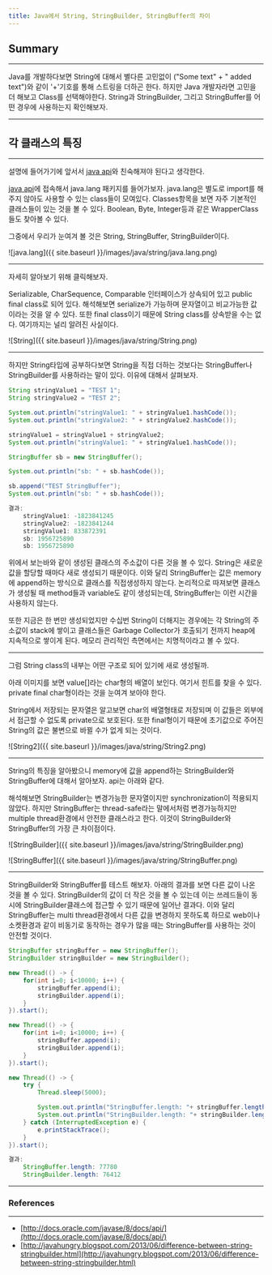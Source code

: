 ```yaml
---
title: Java에서 String, StringBuilder, StringBuffer의 차이
---
```


## Summary
---------------------
 Java를 개발하다보면 String에 대해서 별다른 고민없이 ("Some text" + " added text")와 같이 '+'기호를 통해 스트링을 더하곤 한다.
 하지만 Java 개발자라면 고민을 더 해보고 Class를 선택해야한다. String과 StringBuilder, 그리고 StringBuffer를 어떤 경우에 사용하는지 확인해보자.

---------------------

## 각 클래스의 특징
---------------------

설명에 들어가기에 앞서서 [java api](http://docs.oracle.com/javase/8/docs/api/)와 친숙해져야 된다고 생각한다.

[java api](http://docs.oracle.com/javase/8/docs/api/)에 접속해서 java.lang 패키지를 들어가보자. java.lang은 별도로 import를 해주지 않아도 사용할 수 있는 class들이 모여있다.
Classes항목을 보면 자주 기본적인 클래스들이 있는 것을 볼 수 있다. Boolean, Byte, Integer등과 같은 WrapperClass들도 찾아볼 수 있다.

그중에서 우리가 눈여겨 볼 것은 String, StringBuffer, StringBuilder이다.

![java.lang]({{ site.baseurl }}/images/java/string/java.lang.png)

---------------------

자세히 알아보기 위해 클릭해보자.

Serializable, CharSequence, Comparable<String> 인터페이스가 상속되어 있고 public final class로 되어 있다.
해석해보면 serialize가 가능하며 문자열이고 비교가능한 값이라는 것을 알 수 있다. 또한 final class이기 때문에 String class를 상속받을 수는 없다. 여기까지는 널리 알려진 사실이다.

![String]({{ site.baseurl }}/images/java/string/String.png)

---------------------

하지만 String타입에 공부하다보면 String을 직접 더하는 것보다는 StringBuffer나 StringBuilder를 사용하라는 말이 있다.
이유에 대해서 살펴보자.

```java
String stringValue1 = "TEST 1";
String stringValue2 = "TEST 2";

System.out.println("stringValue1: " + stringValue1.hashCode());
System.out.println("stringValue2: " + stringValue2.hashCode());

stringValue1 = stringValue1 + stringValue2;
System.out.println("stringValue1: " + stringValue1.hashCode());

StringBuffer sb = new StringBuffer();

System.out.println("sb: " + sb.hashCode());

sb.append("TEST StringBuffer");
System.out.println("sb: " + sb.hashCode());

결과:
    stringValue1: -1823841245
    stringValue2: -1823841244
    stringValue1: 833872391
    sb: 1956725890
    sb: 1956725890
```

 위에서 보는바와 같이 생성된 클래스의 주소값이 다른 것을 볼 수 있다. String은 새로운 값을 할당할 때마다 새로 생성되기 때문이다.
이와 달리 StringBuffer는 값은 memory에 append하는 방식으로 클래스를 직접생성하지 않는다. 논리적으로 따져보면 클래스가 생성될 때
method들과 variable도 같이 생성되는데, StringBuffer는 이런 시간을 사용하지 않는다. 

또한 지금은 한 번만 생성되었지만 수십번 String이 더해지는 경우에는 각 String의 주소값이 stack에 쌓이고 클래스들은 Garbage Collector가 호출되기 전까지 heap에 지속적으로 쌓이게 된다. 메모리 관리적인 측면에서는 치명적이라고 볼 수 있다.

---------------------
 
 그럼 String class의 내부는 어떤 구조로 되어 있기에 새로 생성될까.

 아래 이미지를 보면 value[]라는 char형의 배열이 보인다. 여기서 힌트를 찾을 수 있다. private final char형이라는 것을 눈여겨 보아야 한다.

 String에서 저장되는 문자열은 알고보면 char의 배열형태로 저장되며 이 값들은 외부에서 접근할 수 없도록 private으로 보호된다. 또한 final형이기 때문에
초기값으로 주어진 String의 값은 불변으로 바뀔 수가 없게 되는 것이다.

 ![String2]({{ site.baseurl }}/images/java/string/String2.png)


---------------------

 String의 특징을 알아봤으니 memory에 값을 append하는 StringBuilder와 StringBuffer에 대해서 알아보자. api는 아래와 같다.
 
 해석해보면 StringBuilder는 변경가능한 문자열이지만 synchronization이 적용되지 않았다. 하지만 StringBuffer는 thread-safe라는 말에서처럼 변경가능하지만 multiple thread환경에서 안전한 클래스라고 한다. 이것이 StringBuilder와 StringBuffer의 가장 큰 차이점이다.

 ![StringBuilder]({{ site.baseurl }}/images/java/string/StringBuilder.png)

 ![StringBuffer]({{ site.baseurl }}/images/java/string/StringBuffer.png)

 ---------------------

 StringBuilder와 StringBuffer를 테스트 해보자. 아래의 결과를 보면 다른 값이 나온 것을 볼 수 있다. StringBuilder의 값이 더 작은 것을 볼 수 있는데 이는 쓰레드들이 동시에 StringBuilder클래스에 접근할 수 있기 때문에 일어난 결과다. 이와 달리 StringBuffer는 multi thread환경에서 다른 값을 변경하지 못하도록 하므로 web이나 소켓환경과 같이 비동기로 동작하는 경우가 많을 때는 StringBuffer를 사용하는 것이 안전할 것이다.

```java
StringBuffer stringBuffer = new StringBuffer();
StringBuilder stringBuilder = new StringBuilder();

new Thread(() -> {
    for(int i=0; i<10000; i++) {
        stringBuffer.append(i);
        stringBuilder.append(i);
    }
}).start();

new Thread(() -> {
    for(int i=0; i<10000; i++) {
        stringBuffer.append(i);
        stringBuilder.append(i);
    }
}).start();

new Thread(() -> {
    try {
        Thread.sleep(5000);

        System.out.println("StringBuffer.length: "+ stringBuffer.length());
        System.out.println("StringBuilder.length: "+ stringBuilder.length());
    } catch (InterruptedException e) {
        e.printStackTrace();
    }
}).start();

결과: 
    StringBuffer.length: 77780
    StringBuilder.length: 76412
```

---
### References
---
- [http://docs.oracle.com/javase/8/docs/api/](http://docs.oracle.com/javase/8/docs/api/)
- [http://javahungry.blogspot.com/2013/06/difference-between-string-stringbuilder.html](http://javahungry.blogspot.com/2013/06/difference-between-string-stringbuilder.html)
